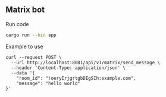 ## Matrix bot

Run code 

```bash
cargo run --bin app
```

Example to use 

```
curl --request POST \
  --url http://localhost:8081/api/v1/matrix/send_message \
  --header 'Content-Type: application/json' \
  --data '{
	"room_id": "!oeryIrjgrtgbDEgSIh:example.com",
	"message": "hello world"
}'
```